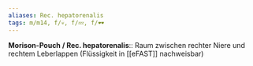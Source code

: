 ```yaml
---
aliases: Rec. hepatorenalis
tags: m/m14, f/💀, f/💤, f/🕶️
---
```

**Morison-Pouch / Rec. hepatorenalis**:: Raum zwischen rechter Niere und rechtem Leberlappen (Flüssigkeit in [[eFAST]] nachweisbar)
